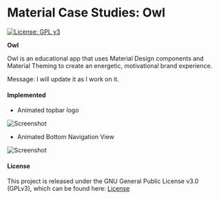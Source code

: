 # Material Case Studies: Owl

[![License: GPL v3](https://img.shields.io/badge/License-GPL%20v3-blue.svg)](https://raw.githubusercontent.com/kavanmevada/Material-Case-Studies-Owl/master/LICENSE)

**Owl**

Owl is an educational app that uses Material Design components and Material Theming to create an energetic, motivational brand experience.

Message: I will update it as I work on it.

#### Implemented

- Animated topbar logo

![Screenshot](https://github.com/kavanmevada/Material-Case-Studies-Owl/raw/screenshots/logo_animation.gif)

- Animated Bottom Navigation View

![Screenshot](https://raw.githubusercontent.com/kavanmevada/Material-Case-Studies-Owl/screenshots/bottomnavigationview.gif)




#### License

This project is released under the GNU General Public License v3.0 (GPLv3), which can be found here: [License](LICENSE.md)
